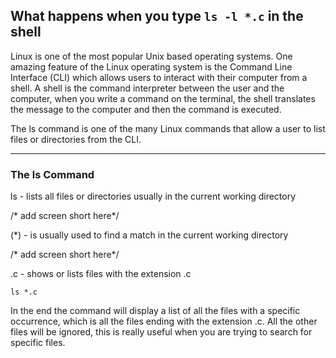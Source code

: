 ##  What happens when you type `ls -l *.c` in the shell

Linux is one of the most popular Unix based operating systems. One amazing feature of the Linux operating system is the Command Line Interface (CLI) which allows users to interact with their computer from a shell. A shell is the command interpreter between the user and the computer, when you write a command on the terminal, the shell translates the message to the computer and then the command is executed.  

The ls command is one of the many Linux commands that allow a user to list files or directories from the CLI.


---

### The ls Command
ls - lists all files or directories usually in the current working directory

/* add screen short here*/


(*) - is usually used to find a match in the current working directory

/* add screen short here*/


.c - shows or lists files with the extension .c
```
ls *.c
```



In the end  the command will display a list of all the files with a specific occurrence, which is all the files ending with the extension .c. All the other files will be ignored, this is really useful when you are trying to search for specific files.

